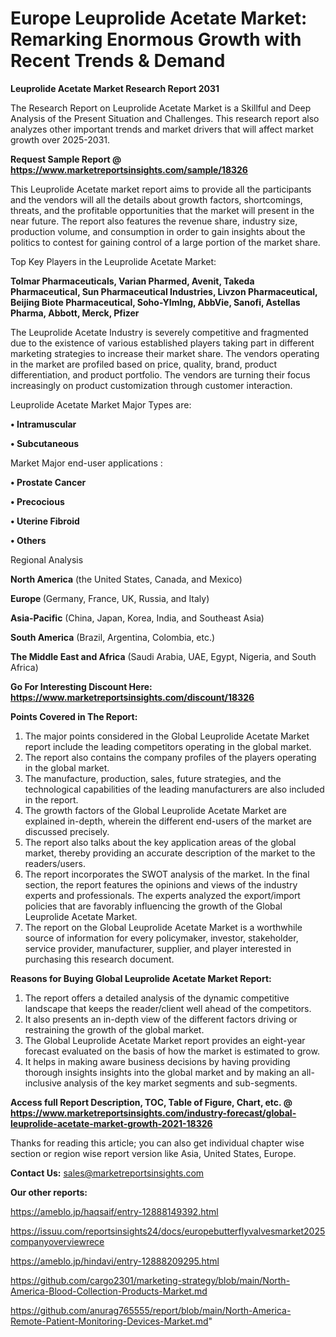  # Europe Leuprolide Acetate Market: Remarking Enormous Growth with Recent Trends & Demand

<strong>Leuprolide Acetate Market Research Report 2031</strong>

The Research Report on Leuprolide Acetate Market is a Skillful and Deep Analysis of the Present Situation and Challenges. This research report also analyzes other important trends and market drivers that will affect market growth over 2025-2031.

<strong>Request Sample Report @ <a href=https://www.marketreportsinsights.com/sample/18326>https://www.marketreportsinsights.com/sample/18326</a></strong>

This Leuprolide Acetate market report aims to provide all the participants and the vendors will all the details about growth factors, shortcomings, threats, and the profitable opportunities that the market will present in the near future. The report also features the revenue share, industry size, production volume, and consumption in order to gain insights about the politics to contest for gaining control of a large portion of the market share.

Top Key Players in the Leuprolide Acetate Market:

<strong>Tolmar Pharmaceuticals, Varian Pharmed, Avenit, Takeda Pharmaceutical, Sun Pharmaceutical Industries, Livzon Pharmaceutical, Beijing Biote Pharmaceutical, Soho-YImIng, AbbVie, Sanofi, Astellas Pharma, Abbott, Merck, Pfizer</strong>

The Leuprolide Acetate Industry is severely competitive and fragmented due to the existence of various established players taking part in different marketing strategies to increase their market share. The vendors operating in the market are profiled based on price, quality, brand, product differentiation, and product portfolio. The vendors are turning their focus increasingly on product customization through customer interaction.

Leuprolide Acetate Market Major Types are:

<strong>• Intramuscular

• Subcutaneous</strong>

Market Major end-user applications :

<strong>• Prostate Cancer

• Precocious

• Uterine Fibroid

• Others</strong>

Regional Analysis

</u><strong><b>North America</b></strong> (the United States, Canada, and Mexico)

<strong><b>Europe </b></strong>(Germany, France, UK, Russia, and Italy)

<strong><b>Asia-Pacific</b></strong> (China, Japan, Korea, India, and Southeast Asia)

<strong><b>South America</b></strong> (Brazil, Argentina, Colombia, etc.)

<strong><b>The Middle East and Africa</b></strong> (Saudi Arabia, UAE, Egypt, Nigeria, and South Africa)

<strong>Go For Interesting Discount Here: <a href=https://www.marketreportsinsights.com/discount/18326>https://www.marketreportsinsights.com/discount/18326</a></strong>

<strong>Points Covered in The Report:</strong>
<ol>
  <li>The major points considered in the Global Leuprolide Acetate Market report include the leading competitors operating in the global market.</li>
  <li>The report also contains the company profiles of the players operating in the global market.</li>
  <li>The manufacture, production, sales, future strategies, and the technological capabilities of the leading manufacturers are also included in the report.</li>
  <li>The growth factors of the Global Leuprolide Acetate Market are explained in-depth, wherein the different end-users of the market are discussed precisely.</li>
  <li>The report also talks about the key application areas of the global market, thereby providing an accurate description of the market to the readers/users.</li>
  <li>The report incorporates the SWOT analysis of the market. In the final section, the report features the opinions and views of the industry experts and professionals. The experts analyzed the export/import policies that are favorably influencing the growth of the Global Leuprolide Acetate Market.</li>
  <li>The report on the Global Leuprolide Acetate Market is a worthwhile source of information for every policymaker, investor, stakeholder, service provider, manufacturer, supplier, and player interested in purchasing this research document.</li>
</ol>
<strong>Reasons for Buying Global Leuprolide Acetate Market Report:</strong>

<ol>
  <li>The report offers a detailed analysis of the dynamic competitive landscape that keeps the reader/client well ahead of the competitors.</li>
  <li>It also presents an in-depth view of the different factors driving or restraining the growth of the global market.</li>
  <li>The Global Leuprolide Acetate Market report provides an eight-year forecast evaluated on the basis of how the market is estimated to grow.</li>
  <li>It helps in making aware business decisions by having providing thorough insights insights into the global market and by making an all-inclusive analysis of the key market segments and sub-segments.</li>
</ol>
<strong>Access full Report Description, TOC, Table of Figure, Chart, etc. @ <a href=https://www.marketreportsinsights.com/industry-forecast/global-leuprolide-acetate-market-growth-2021-18326>https://www.marketreportsinsights.com/industry-forecast/global-leuprolide-acetate-market-growth-2021-18326</a></strong>


Thanks for reading this article; you can also get individual chapter wise section or region wise report version like Asia, United States, Europe.

<strong>Contact Us:</strong>
sales@marketreportsinsights.com

<strong>Our other reports:</strong>

<a href=https://ameblo.jp/haqsaif/entry-12888149392.html>https://ameblo.jp/haqsaif/entry-12888149392.html</a>

<a href=https://issuu.com/reportsinsights24/docs/europebutterflyvalvesmarket2025companyoverviewrece>https://issuu.com/reportsinsights24/docs/europebutterflyvalvesmarket2025companyoverviewrece</a>

<a href=https://ameblo.jp/hindavi/entry-12888209295.html>https://ameblo.jp/hindavi/entry-12888209295.html</a>

<a href=https://github.com/cargo2301/marketing-strategy/blob/main/North-America-Blood-Collection-Products-Market.md>https://github.com/cargo2301/marketing-strategy/blob/main/North-America-Blood-Collection-Products-Market.md</a>

<a href=https://github.com/anurag765555/report/blob/main/North-America-Remote-Patient-Monitoring-Devices-Market.md>https://github.com/anurag765555/report/blob/main/North-America-Remote-Patient-Monitoring-Devices-Market.md</a>"
